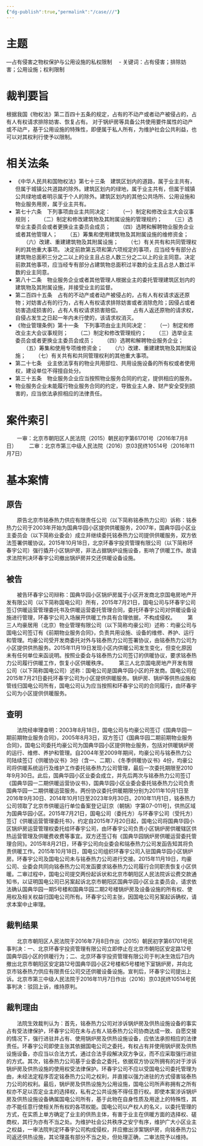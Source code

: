 ```yaml
---
{"dg-publish":true,"permalink":"/case///"}
---
```




# 主题
—占有侵害之物权保护与公用设施的私权限制
　- 关键词：占有侵害；排除妨害；公用设施；权利限制
# 裁判要旨
根据我国《物权法》第二百四十五条的规定，占有的不动产或者动产被侵占的，占有人有权请求排除妨害、恢复占有。
对于锅炉房等具备公共使用要件属性的动产或不动产，基于公用设施的特殊性，即便属于私人所有，为维护社会公共利益，也可以对其权利行使予以限制。
# 相关法条
- 《中华人民共和国物权法》第七十三条　建筑区划内的道路，属于业主共有，但属于城镇公共道路的除外。建筑区划内的绿地，属于业主共有，但属于城镇公共绿地或者明示属于个人的除外。建筑区划内的其他公共场所、公用设施和物业服务用房，属于业主共有。
- 第七十六条　下列事项由业主共同决定：
　　（一）制定和修改业主大会议事规则；
　　（二）制定和修改建筑物及其附属设施的管理规约；
　　（三）选举业主委员会或者更换业主委员会成员；
　　（四）选聘和解聘物业服务企业或者其他管理人；
　　（五）筹集和使用建筑物及其附属设施的维修资金；
　　（六）改建、重建建筑物及其附属设施；
　　（七）有关共有和共同管理权利的其他重大事项。
	 决定前款第五项和第六项规定的事项，应当经专有部分占建筑物总面积三分之二以上的业主且占总人数三分之二以上的业主同意。决定前款其他事项，应当经专有部分占建筑物总面积过半数的业主且占总人数过半数的业主同意。
- 第八十二条　物业服务企业或者其他管理人根据业主的委托管理建筑区划内的建筑物及其附属设施，并接受业主的监督。
- 第二百四十五条　占有的不动产或者动产被侵占的，占有人有权请求返还原物；对妨害占有的行为，占有人有权请求排除妨害或者消除危险；因侵占或者妨害造成损害的，占有人有权请求损害赔偿。
　　占有人返还原物的请求权，自侵占发生之日起一年内未行使的，该请求权消灭。
- 《物业管理条例》第十一条　下列事项由业主共同决定：
　　（一）制定和修改业主大会议事规则；
　　（二）制定和修改管理规约；
　　（三）选举业主委员会或者更换业主委员会成员；
　　（四）选聘和解聘物业服务企业；
　　（五）筹集和使用专项维修资金；
　　（六）改建、重建建筑物及其附属设施；
　　（七）有关共有和共同管理权利的其他重大事项。
- 第二十七条　业主依法享有的物业共用部位、共用设施设备的所有权或者使用权，建设单位不得擅自处分。
- 第三十五条　物业服务企业应当按照物业服务合同的约定，提供相应的服务。
- 物业服务企业未能履行物业服务合同的约定，导致业主人身、财产安全受到损害的，应当依法承担相应的法律责任。
# 案件索引
　　一审：北京市朝阳区人民法院（2015）朝民初字第61701号（2016年7月8日）
　　二审：北京市第三中级人民法院（2016）京03民终10514号（2016年11月7日）
# 基本案情
## 原告
　　原告北京市铭泰热力供应有限责任公司（以下简称铭泰热力公司）诉称：铭泰热力公司于2003年开始为国典华园小区提供供暖服务，2007年，国典华园小区业主委员会（以下简称业委会）成立并继续委托铭泰热力公司提供供暖服务，双方依法签署供暖协议。2015年10月18日，北京环春宇投资管理有限公司（以下简称环春宇公司）强行撬开小区锅炉房，非法占据锅炉设施设备，影响了供暖工作。故请求法院判决环春宇公司撤出锅炉房并交还供暖设备设施。
## 被告
　　被告环春宇公司辩称：国典华园小区锅炉房属于小区开发商北京国电房地产开发有限公司（以下简称国电公司）所有，2015年7月21日，国电公司与环春宇公司签订供暖运营管理委托书及供暖运营委托管理合同，委托环春宇公司对供暖设备设施进行管理，环春宇公司入场展开供暖工作具有合理依据，不构成侵权。
　　第三人均豪居用（北京）物业管理有限公司（以下简称均豪公司）述称：均豪公司与国电公司签订有《前期物业服务合同》，负责共用设施、设备的维修、养护、运行和管理。均豪公司受开发商委托对外与铭泰热力公司签署协议，由铭泰热力公司为小区提供供热服务。2015年11月19日发现小区内供暖公司发生变化，但变化原因未有任何单位来函说明。按照业委会与铭泰热力公司签订的供暖协议，要求铭泰热力公司履行供暖工作，恢复小区供暖秩序。
　　第三人北京国电房地产开发有限公司（以下简称国电公司）述称：国电公司是国典华园小区的开发商。国电公司在2015年7月21日委托环春宇公司为小区提供供暖服务。锅炉房、锅炉等供热设施和管线归国电公司所有，国电公司认为应当按照和环春宇公司的合同履行，由环春宇公司为小区提供供暖服务。
## 查明
　　法院经审理查明：2003年8月18日，国电公司与均豪公司签订《国典华园一期前期物业服务合同》，2005年8月3日，双方签订《国典华园二期前期物业服务合同》，国电公司委托均豪公司为国典华园小区提供物业服务，包括对供暖锅炉房的运行、维修、养护和管理。自2004年至2009年期间，均豪公司与铭泰热力公司陆续签订《供暖协议书》3份（含一、二期）、《冬季供暖协议书》4份，均豪公司将供暖系统运行及维护工作委托铭泰热力公司管理，最后一次委托期限至2010年9月30日。此后，国典华园小区业委会成立，并先后两次与铭泰热力公司签订《国典华园一二期供暖运营协议书》，国典华园小区业委会委托铭泰热力公司负责国典华园一二期供暖运营服务。两份协议委托供暖期限分别为2011年10月1日至2016年9月30日、2014年10月1日至2023年9月30日。2010年11月1日，铭泰热力公司领取了北京市供暖运行单位备案登记证[京（朝锅）字第07-011号]，供热区域为国典华园小区。2015年7月21日，国电公司（委托方）与环春宇公司（受托方）签订《供暖运营管理委托书》，约定自2015年7月20日起，国电公司将国典华园小区锅炉房运营管理权委托给环春宇公司，由环春宇公司负责小区锅炉房供暖辖区供热运营管理及供暖费收费等事宜。双方还签订有《国典华园锅炉房供暖运营委托管理合同》。2015年8月21日，环春宇公司向业委会和铭泰热力公司发函告知其将负责供暖工作。2015年10月18日，国电公司组织环春宇公司入驻国典华园小区锅炉房。环春宇公司及国电公司未与铭泰热力公司进行交接。2015年11月19日，均豪公司、业委会共同向铭泰热力公司发函要求铭泰热力公司履行合同职责恢复小区供暖。二审过程中，国电公司提交两份起诉状和北京市朝阳区人民法院诉讼费交款通知书，以证明国电公司已另案起诉北京市朝阳区国典华园小区业主委员会，请求依法确认国典华园一期5号楼和国典华园二期2号楼锅炉房及设备设施的所有权、使用权及相关权益归国电公司所有。环春宇公司主张，因国电公司另案起诉确权，请求本案中止审理。
## 裁判结果
　　北京市朝阳区人民法院于2016年7月8日作出（2015）朝民初字第61701号民事判决：一、北京环春宇投资管理有限公司立即停止在北京市朝阳区安定路12号国典华园小区的供暖行为；二、北京环春宇投资管理有限公司于判决生效后7日内撤出北京市朝阳区安定路12号国典华园小区2号楼和5号楼地下室锅炉房，并向北京市铭泰热力供应有限责任公司交还供暖设备设施。宣判后，环春宇公司提出上诉。北京市第三中级人民法院于2016年11月7日作出（2016）京03民终10514号民事判决：驳回上诉，维持原判。
## 裁判理由
　　法院生效裁判认为：首先，铭泰热力公司对涉诉锅炉房及供热设施设备的事实占有受法律保护，环春宇公司在未与占有人铭泰热力公司协商达成一致、自愿交接的情况下，强行进驻并占有、使用锅炉房及供热设施设备，应依法承担相应的法律责任。环春宇公司即使主张其依据国电公司之委托，有权占有并使用锅炉房及供热设施设备，亦应当以合法方式，通过合法手段解决双方争议，而不应采取强行进驻的方式。其次，铭泰热力公司基于业委会之委托，依据双方协议所拥有的对于涉诉锅炉房及供热设施的使用权受法律保护。环春宇公司不应以受国电公司委托管理为由，未经法定程序否定铭泰热力公司之权利，并直接以强力进驻的方式侵害铭泰热力公司的权利。最后，锅炉房及供热设施为公用设施，国电公司所声称拥有之所有权亦不足以否定业主的选择权，私有之公共设施不得任意行权。即使本案涉诉锅炉房及供热设施设备确属国电公司所有，基于此物在自身性质及用途上的特殊性，其亦不能任意行使相关所有权的各项权能。国电公司以产权人的名义，以委托管理的方式，在实质上单方确定了业主的供热主体，有害于业主在供暖方面的选择权、磋商权，其行为亦有不当之处。为维护社会公共秩序之安宁有序，维护广大小区业主之权益，一审法院判定环春宇公司构成侵权，并应撤出涉案锅炉房，向铭泰热力公司返还供热设施，其论理虽有部分不当之处，但处理正确，二审法院予以维持。
